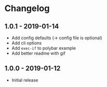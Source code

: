 # Changelog

## 1.0.1 - 2019-01-14

- Add config defaults (&rarr; config file is optional)
- Add cli options
- Add `exec-if` to polybar example
- Add better readme with gif

## 1.0.0 - 2019-01-12

- Initial release
